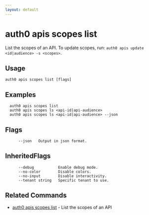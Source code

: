 ```yaml
---
layout: default
---
```

# auth0 apis scopes list

List the scopes of an API. To update scopes, run: `auth0 apis update <id|audience> -s <scopes>`.

## Usage
```
auth0 apis scopes list [flags]
```

## Examples

```
  auth0 apis scopes list
  auth0 apis scopes ls <api-id|api-audience>
  auth0 apis scopes ls <api-id|api-audience> --json
```


## Flags

```
      --json   Output in json format.
```


## InheritedFlags

```
      --debug           Enable debug mode.
      --no-color        Disable colors.
      --no-input        Disable interactivity.
      --tenant string   Specific tenant to use.
```


## Related Commands

- [auth0 apis scopes list](auth0_apis_scopes_list.md) - List the scopes of an API



